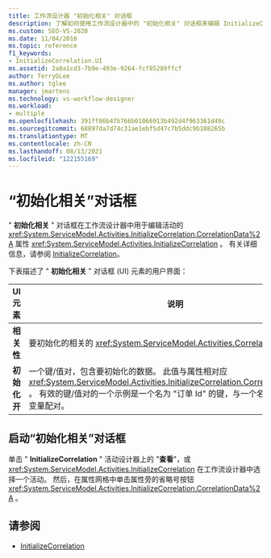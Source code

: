 ```yaml
---
title: 工作流设计器 "初始化相关" 对话框
description: 了解如何使用工作流设计器中的 "初始化相关" 对话框来编辑 InitializeCorrelation 活动的 CorrelationData 属性。
ms.custom: SEO-VS-2020
ms.date: 11/04/2016
ms.topic: reference
f1_keywords:
- InitializeCorrelation.UI
ms.assetid: 2a0a1cd3-7b9e-493e-9264-fcf85289ffcf
author: TerryGLee
ms.author: tglee
manager: jmartens
ms.technology: vs-workflow-designer
ms.workload:
- multiple
ms.openlocfilehash: 391ff86b47b766b01066913b492d4f963361d49c
ms.sourcegitcommit: 68897da7d74c31ae1ebf5d47c7b5ddc9b108265b
ms.translationtype: MT
ms.contentlocale: zh-CN
ms.lasthandoff: 08/13/2021
ms.locfileid: "122155169"
---
```

# <a name="initialize-correlation-dialog-box"></a>“初始化相关”对话框

" **初始化相关** " 对话框在工作流设计器中用于编辑活动的 <xref:System.ServiceModel.Activities.InitializeCorrelation.CorrelationData%2A> 属性 <xref:System.ServiceModel.Activities.InitializeCorrelation> 。 有关详细信息，请参阅 [InitializeCorrelation](../workflow-designer/initializecorrelation-activity-designer.md)。

下表描述了 " **初始化相关** " 对话框 (UI) 元素的用户界面：

|UI 元素|说明|
|-|-----------------|
|**相关性**|要初始化的相关的 <xref:System.ServiceModel.Activities.CorrelationHandle>。|
|**初始化开**|一个键/值对，包含要初始化的数据。 此值与属性相对应 <xref:System.ServiceModel.Activities.InitializeCorrelation.CorrelationData%2A> 。 有效的键/值对的一个示例是一个名为 "订单 Id" 的键，与一个名为 "订单 Id" 的变量配对。|

## <a name="to-launch-the-initialize-correlation-dialog-box"></a>启动“初始化相关”对话框

单击 " **InitializeCorrelation** " 活动设计器上的 "**查看**"，或 <xref:System.ServiceModel.Activities.InitializeCorrelation> 在工作流设计器中选择一个活动。 然后，在属性网格中单击属性旁的省略号按钮 <xref:System.ServiceModel.Activities.InitializeCorrelation.CorrelationData%2A> 。

## <a name="see-also"></a>请参阅

- [InitializeCorrelation](../workflow-designer/initializecorrelation-activity-designer.md)
